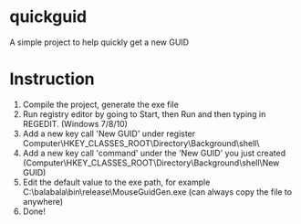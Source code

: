 # quickguid
A simple project to help quickly get a new GUID

# Instruction
1. Compile the project, generate the exe file
2. Run registry editor by going to Start, then Run and then typing in REGEDIT. (Windows 7/8/10)
3. Add a new key call 'New GUID' under register Computer\HKEY_CLASSES_ROOT\Directory\Background\shell\
4. Add a new key call 'command' under the 'New GUID' you just created (Computer\HKEY_CLASSES_ROOT\Directory\Background\shell\New GUID)
5. Edit the default value to the exe path, for example C:\balabala\bin\release\MouseGuidGen.exe (can always copy the file to anywhere)
6. Done!
